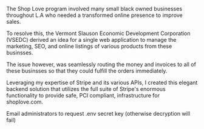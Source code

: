 The Shop Love program involved many small black owned businesses throughout L.A who needed a transformed online presence to improve sales.

To resolve this, the Vermont Slauson Economic Development Corporation (VSEDC) derived an idea for a single web application to manage the marketing, SEO, and online listings of various products from these businsses. 

The issue however, was seamlessly routing the money and invoices to all of these businsses so that they could fulfill the orders immediately.

Leveraging my expertise of Stripe and its various APIs, I created this elegant backend solution that utilizes the full suite of Stripe's enormous functionality to provide safe, PCI compliant, infrastructure for shoplove.com.

Email administrators to request .env secret key (otherwise decryption will fail)
